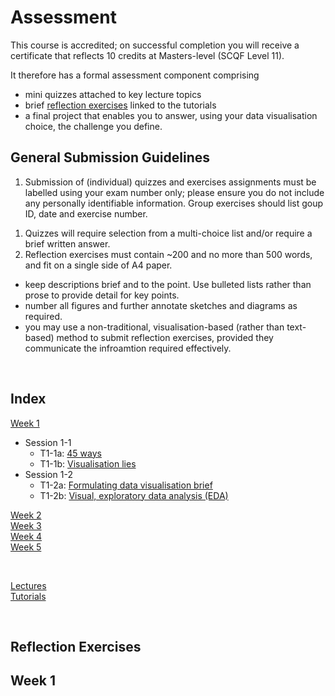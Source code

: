 # Assessment

This course is accredited; on successful completion you will receive a certificate that reflects 10 credits at Masters-level (SCQF Level 11). 

It therefore has a formal assessment component comprising
  * mini quizzes attached to key lecture topics
  * brief [reflection exercises](reflection_exercises) linked to the tutorials
  * a final project that enables you to answer, using your data visualisation choice, the challenge you define.


## General Submission Guidelines

1. Submission of (individual) quizzes and exercises assignments must be labelled using your exam number only; please ensure you do not include any personally identifiable information. Group exercises should list goup ID, date and exercise number.
<!-- Your exam number is the number that starts with B on your student card. -->

1. Quizzes will require selection from a multi-choice list and/or require a brief written answer.
1. Reflection exercises must contain ~200 and no more than 500 words, and fit on a single side of A4 paper. 
  * keep descriptions brief and to the point. Use bulleted lists rather than prose to provide detail for key points.
  * number all figures and further annotate sketches and diagrams as required. 
  * you may use a non-traditional, visualisation-based (rather than text-based) method to submit reflection exercises, provided they communicate the infroamtion required effectively.

<p>&nbsp;</p>

<a name = "index"></a>
## Index

[Week 1](#week_1)  
* Session 1-1
    * T1-1a: [45 ways](#1-1a)  
    * T1-1b: [Visualisation lies](#1-1b)  
* Session 1-2
    * T1-2a: [Formulating data visualisation brief](#1-2a)
    * T1-2b: [Visual, exploratory data analysis (EDA)](#1-2b)

[Week 2](#week_2)  
[Week 3](#week_3)  
[Week 4](#week_4)  
[Week 5](#week_5)  
<p>&nbsp;</p>

[Lectures](lectures.md)  
[Tutorials](utorials.md)
<p>&nbsp;</p>


<!-- a name = "quizzes"></a>
## Quizzes -->

<a name = "reflection_exercises"></a>
## Reflection Exercises

<a name = "week_1"></a>
## Week 1
